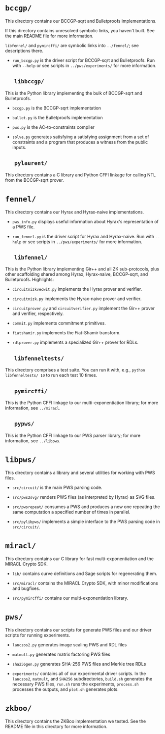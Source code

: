 # `bccgp/`

This directory contains our BCCGP-sqrt and Bulletproofs implementations.

If this directory contains unresolved symbolic links, you haven't built.
See the main README file for more information.

`libfennel/` and `pymircffi/` are symbolic links into `../fennel/`; see descriptions there.

- `run_bccgp.py` is the driver script for BCCGP-sqrt and Bulletproofs. Run with `--help` or see scripts in `../pws/experiments/` for more information.

## &nbsp;&nbsp;&nbsp;&nbsp;&nbsp;&nbsp;`libbccgp/`

This is the Python library implementing the bulk of BCCGP-sqrt and Bulletproofs.

- `bccgp.py` is the BCCGP-sqrt implementation

- `bullet.py` is the Bulletproofs implementation

- `pws.py` is the AC-to-constraints compiler

- `solve.py` generates satisfying a satisfying assignment from a set of constraints and a program that produces a witness from the public inputs.

## &nbsp;&nbsp;&nbsp;&nbsp;&nbsp;&nbsp;`pylaurent/`

This directory contains a C library and Python CFFI linkage for calling NTL from the BCCGP-sqrt prover.

# `fennel/`

This directory contains our Hyrax and Hyrax-naive implementations.

- `pws_info.py` displays useful information about Hyrax's representation of a PWS file.

- `run_fennel.py` is the driver script for Hyrax and Hyrax-naive. Run with `--help` or see scripts in `../pws/experiments/` for more information.

## &nbsp;&nbsp;&nbsp;&nbsp;&nbsp;&nbsp;`libfennel/`

This is the Python library implementing Gir++ and all ZK sub-protocols, plus other scaffolding shared among Hyrax, Hyrax-naive, BCCGP-sqrt, and Bulletproofs. Highlights:

- `circuitnizkvecwit.py` implements the Hyrax prover and verifier.

- `circuitnizk.py` implements the Hyrax-naive prover and verifier.

- `circuitprover.py` and `circuitverifier.py` implement the Gir++ prover and verifier, respectively.

- `commit.py` implements commitment primitives.

- `fiatshamir.py` implements the Fiat-Shamir transform.

- `rdlprover.py` implements a specialized Gir++ prover for RDLs.

## &nbsp;&nbsp;&nbsp;&nbsp;&nbsp;&nbsp;`libfenneltests/`

This directory comprises a test suite. You can run it with, e.g., `python libfenneltests/ 10` to run each test 10 times.

## &nbsp;&nbsp;&nbsp;&nbsp;&nbsp;&nbsp;`pymircffi/`

This is the Python CFFI linkage to our multi-exponentiation library; for more information, see `../miracl`.

## &nbsp;&nbsp;&nbsp;&nbsp;&nbsp;&nbsp;`pypws/`

This is the Python CFFI linkage to our PWS parser library; for more information, see `../libpws`.

# `libpws/`

This directory contains a library and several utilities for working with PWS files.

- `src/circuit/` is the main PWS parsing code.

- `src/pws2svg/` renders PWS files (as interpreted by Hyrax) as SVG files.

- `src/pwsrepeat/` consumes a PWS and produces a new one repeating the same computation a specified number of times in parallel.

- `src/pylibpws/` implements a simple interface to the PWS parsing code in `src/circuit/`.

# `miracl/`

This directory contains our C library for fast multi-exponentiation and the MIRACL Crypto SDK.

- `lib/` contains curve definitions and Sage scripts for regenerating them.

- `src/miracl/` contains the MIRACL Crypto SDK, with minor modifications and bugfixes.

- `src/pymircffi/` contains our multi-exponentiation library.

# `pws/`

This directory contains our scripts for generate PWS files and our driver scripts for running experiments.

- `lanczos2.py` generates image scaling PWS and RDL files

- `matmult.py` generates matrix factoring PWS files

- `sha256gen.py` generates SHA-256 PWS files and Merkle tree RDLs

- `experiments/` contains all of our experimental driver scripts. In the `lanczos2`, `matmult`, and `SHA256` subdirectories, `build.sh` generates the necessary PWS files, `run.sh` runs the experiments, `process.sh` processes the outputs, and `plot.sh` generates plots.

# `zkboo/`

This directory contains the ZKBoo implementation we tested. See the README file in this directory for more information.
